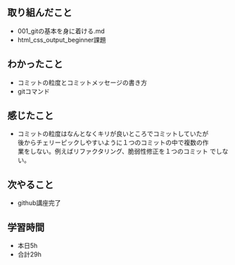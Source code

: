 ## 取り組んだこと
- 001_gitの基本を身に着ける.md
- html_css_output_beginner課題

## わかったこと
- コミットの粒度とコミットメッセージの書き方
- gitコマンド

## 感じたこと
- コミットの粒度はなんとなくキリが良いところでコミットしていたが   
  後からチェリーピックしやすいように１つのコミットの中で複数の作  
  業をしない。例えばリファクタリング、脆弱性修正を１つのコミット
  でしない。

## 次やること
- github講座完了


## 学習時間
- 本日5h
- 合計29h
